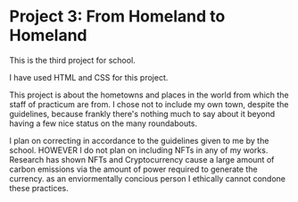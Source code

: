 # Project 3: From Homeland to Homeland

This is the third project for school.

I have used HTML and CSS for this project.

This project is about the hometowns and places in the world from which the staff of practicum are from. I chose not to include my own town, despite the guidelines, because frankly there's nothing much to say about it beyond having a few nice status on the many roundabouts.

I plan on correcting in accordance to the guidelines given to me by the school.
HOWEVER I do not plan on including NFTs in any of my works. Research has shown NFTs and Cryptocurrency cause a large amount of carbon emissions via the amount of power required to generate the currency. 
as an enviormentally concious person I ethically cannot condone these practices.